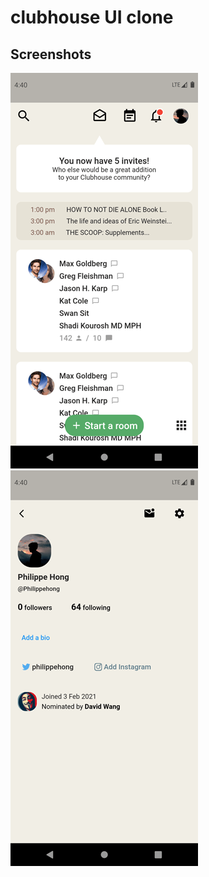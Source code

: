 # clubhouse UI clone


## Screenshots

![alt text](https://github.com/WaelDev/clubhouse_ui_clone/blob/main/assets/screenshots/c1.png?raw=true)
![alt text](https://github.com/WaelDev/clubhouse_ui_clone/blob/main/assets/screenshots/c2.png?raw=true)
